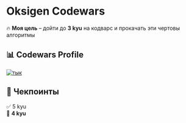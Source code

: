 # Oksigen Codewars

🔥 **Моя цель** – дойти до **3 kyu** на кодварс и прокачать эти чертовы алгоритмы

## 📊 Codewars Profile 
[![тык](https://www.codewars.com/users/oks1genn/badges/large)](https://www.codewars.com/users/oks1genn)  

## 📍 Чекпоинты  
✅ 5 kyu  
🚀 **4 kyu**  